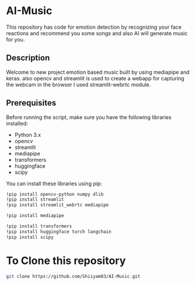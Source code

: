 # AI-Music
This repository has code for emotion detection by recognizing your face reactions and recommend you some songs and also AI will generate music for you. 

## Description
Welcome to new project emotion based music built by using mediapipe and keras. also opencv and streamlit is used to create a webapp for capturing the webcam in the browser I used streamlit-webrtc module. 

## Prerequisites

Before running the script, make sure you have the following libraries installed:

- Python 3.x
- opencv
- streamlit
- mediapipe
- transformers
- huggingface
- scipy

You can install these libraries using pip:

```bash
!pip install opencv-python numpy dlib
!pip install streamlit
!pip install streamlit_webrtc mediapipe
```

```bash
!pip install mediapipe
```

```bash
!pip install transformers
!pip install huggingface torch langchain
!pip install scipy
```

# To Clone this repository

```bash
git clone https://github.com/Shiiyam03/AI-Music.git
```
